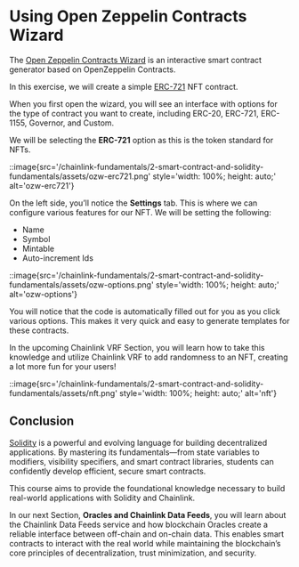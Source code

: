 # Using Open Zeppelin Contracts Wizard

The [Open Zeppelin Contracts Wizard](https://wizard.openzeppelin.com/) is an interactive smart contract generator based on OpenZeppelin Contracts.

In this exercise, we will create a simple [ERC-721](https://eips.ethereum.org/EIPS/eip-721) NFT contract. 

When you first open the wizard, you will see an interface with options for the type of contract you want to create, including ERC-20, ERC-721, ERC-1155, Governor, and Custom.

We will be selecting the **ERC-721** option as this is the token standard for NFTs.

::image{src='/chainlink-fundamentals/2-smart-contract-and-solidity-fundamentals/assets/ozw-erc721.png' style='width: 100%; height: auto;' alt='ozw-erc721'}

On the left side, you’ll notice the **Settings** tab. This is where we can configure various features for our NFT. We will be setting the following:

- Name
- Symbol
- Mintable
- Auto-increment Ids

::image{src='/chainlink-fundamentals/2-smart-contract-and-solidity-fundamentals/assets/ozw-options.png' style='width: 100%; height: auto;' alt='ozw-options'}

You will notice that the code is automatically filled out for you as you click various options. This makes it very quick and easy to generate templates for these contracts.

In the upcoming Chainlink VRF Section, you will learn how to take this knowledge and utilize Chainlink VRF to add randomness to an NFT, creating a lot more fun for your users!

::image{src='/chainlink-fundamentals/2-smart-contract-and-solidity-fundamentals/assets/nft.png' style='width: 100%; height: auto;' alt='nft'}

## Conclusion

[Solidity](https://docs.soliditylang.org/) is a powerful and evolving language for building decentralized applications. By mastering its fundamentals—from state variables to modifiers, visibility specifiers, and smart contract libraries, students can confidently develop efficient, secure smart contracts. 

This course aims to provide the foundational knowledge necessary to build real-world applications with Solidity and Chainlink.

In our next Section, **Oracles and Chainlink Data Feeds**, you will learn about the Chainlink Data Feeds service and how blockchain Oracles create a reliable interface between off-chain and on-chain data. This enables smart contracts to interact with the real world while maintaining the blockchain’s core principles of decentralization, trust minimization, and security.
